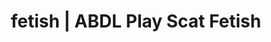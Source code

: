 ---
categories:
- Queer Kinks
- Fantasy Kink
- Shibari
- Slow Burn
- Spiritual Kink
image: /assets/images/1747714310609.jpg
layout: post
schema:
  description: Premium adult content featuring ABDL Play, Scat Fetish. High-quality
    images with erotic themes.
  keywords:
  - ASMR Porn
  - Nerdy Seduction
  - Alt Romance
  - ABDL Play
  - Self-Pleasure
  - E-Girl Erotica
  - Scat Fetish
  name: 1747714310609 | ABDL Play Scat Fetish
  type: VisualArtwork
seo:
  description: Featured content with artistic Scat Fetish, ABDL Play. HD images available.
  keywords: Scat Fetish, ABDL Play
  og_image: /assets/images/1747714310609.jpg
  schema_type: VisualArtwork
tags:
- '#fetish'
- ABDL Play
- Scat Fetish
title: fetish | ABDL Play Scat Fetish
---